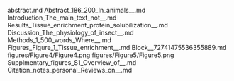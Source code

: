 abstract.md
Abstract_186_200_In_animals__.md
Introduction_The_main_text_not__.md
Results_Tissue_enrichment_protein_solubilization__.md
Discussion_The_physiology_of_insect__.md
Methods_1_500_words_Where__.md
Figures_Figure_1_Tissue_enrichment__.md
Block__72741475536355889.md
figures/Figure4/Figure4.png
figures/Figure5/Figure5.png
Supplmentary_figures_S1_Overview_of__.md
Citation_notes_personal_Reviews_on__.md
